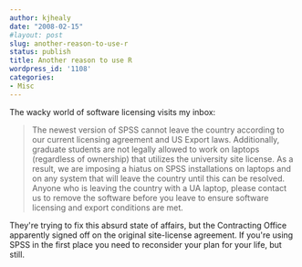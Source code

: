 ```yaml
---
author: kjhealy
date: "2008-02-15"
#layout: post
slug: another-reason-to-use-r
status: publish
title: Another reason to use R
wordpress_id: '1108'
categories:
- Misc
---
```


The wacky world of software licensing visits my inbox:

> The newest version of SPSS cannot leave the country according to our current licensing agreement and US Export laws. Additionally, graduate students are not legally allowed to work on laptops (regardless of ownership) that utilizes the university site license. As a result, we are imposing a hiatus on SPSS installations on laptops and on any system that will leave the country until this can be resolved. Anyone who is leaving the country with a UA laptop, please contact us to remove the software before you leave to ensure software licensing and export conditions are met.

They're trying to fix this absurd state of affairs, but the Contracting Office apparently signed off on the original site-license agreement. If you're using SPSS in the first place you need to reconsider your plan for your life, but still.
